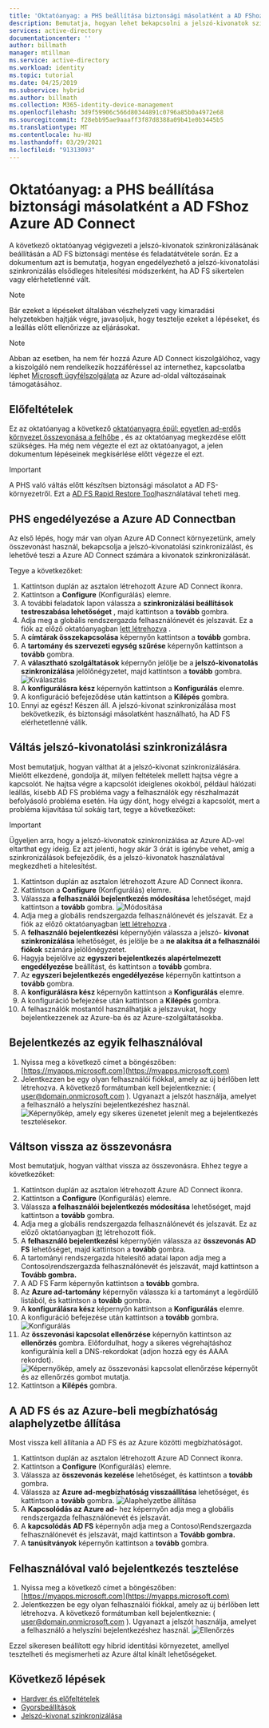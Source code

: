 ```yaml
---
title: 'Oktatóanyag: a PHS beállítása biztonsági másolatként a AD FShoz Azure AD Connectban | Microsoft Docs'
description: Bemutatja, hogyan lehet bekapcsolni a jelszó-kivonatok szinkronizálását biztonsági másolatként és AD FS.
services: active-directory
documentationcenter: ''
author: billmath
manager: mtillman
ms.service: active-directory
ms.workload: identity
ms.topic: tutorial
ms.date: 04/25/2019
ms.subservice: hybrid
ms.author: billmath
ms.collection: M365-identity-device-management
ms.openlocfilehash: 3d9f59906c566d80344891c0796a85b0a4972e68
ms.sourcegitcommit: f28ebb95ae9aaaff3f87d8388a09b41e0b3445b5
ms.translationtype: MT
ms.contentlocale: hu-HU
ms.lasthandoff: 03/29/2021
ms.locfileid: "91313093"
---
```

# <a name="tutorial--setting-up-phs-as-backup-for-ad-fs-in-azure-ad-connect"></a>Oktatóanyag: a PHS beállítása biztonsági másolatként a AD FShoz Azure AD Connect

A következő oktatóanyag végigvezeti a jelszó-kivonatok szinkronizálásának beállításán a AD FS biztonsági mentése és feladatátvétele során.  Ez a dokumentum azt is bemutatja, hogyan engedélyezhető a jelszó-kivonatolási szinkronizálás elsődleges hitelesítési módszerként, ha AD FS sikertelen vagy elérhetetlenné vált.

>[!NOTE] 
>Bár ezeket a lépéseket általában vészhelyzeti vagy kimaradási helyzetekben hajtják végre, javasoljuk, hogy tesztelje ezeket a lépéseket, és a leállás előtt ellenőrizze az eljárásokat.

>[!NOTE]
>Abban az esetben, ha nem fér hozzá Azure AD Connect kiszolgálóhoz, vagy a kiszolgáló nem rendelkezik hozzáféréssel az internethez, kapcsolatba léphet [Microsoft ügyfélszolgálata](https://support.microsoft.com/en-us/contactus/) az Azure ad-oldal változásainak támogatásához.

## <a name="prerequisites"></a>Előfeltételek
Ez az oktatóanyag a következő [oktatóanyagra épül: egyetlen ad-erdős környezet összevonása a felhőbe](tutorial-federation.md) , és az oktatóanyag megkezdése előtt szükséges.  Ha még nem végezte el ezt az oktatóanyagot, a jelen dokumentum lépéseinek megkísérlése előtt végezze el ezt.

>[!IMPORTANT]
>A PHS való váltás előtt készítsen biztonsági másolatot a AD FS-környezetről.  Ezt a [AD FS Rapid Restore Tool](/windows-server/identity/ad-fs/operations/ad-fs-rapid-restore-tool#how-to-use-the-tool)használatával teheti meg.

## <a name="enable-phs-in-azure-ad-connect"></a>PHS engedélyezése a Azure AD Connectban
Az első lépés, hogy már van olyan Azure AD Connect környezetünk, amely összevonást használ, bekapcsolja a jelszó-kivonatolási szinkronizálást, és lehetővé teszi a Azure AD Connect számára a kivonatok szinkronizálását.

Tegye a következőket:

1.  Kattintson duplán az asztalon létrehozott Azure AD Connect ikonra.
2.  Kattintson a **Configure** (Konfigurálás) elemre.
3.  A további feladatok lapon válassza a **szinkronizálási beállítások testreszabása lehetőséget** , majd kattintson a **tovább** gombra.
4.  Adja meg a globális rendszergazda felhasználónevét és jelszavát.  Ez a fiók az előző oktatóanyagban [lett létrehozva](tutorial-federation.md#create-a-global-administrator-in-azure-ad) .
5.  A **címtárak összekapcsolása** képernyőn kattintson a **tovább** gombra.
6.  A **tartomány és szervezeti egység szűrése** képernyőn kattintson a **tovább** gombra.
7.  A **választható szolgáltatások** képernyőn jelölje be a **jelszó-kivonatolás szinkronizálása** jelölőnégyzetet, majd kattintson a **tovább** gombra.
![Kiválasztás](media/tutorial-phs-backup/backup1.png)</br>
8.  A **konfigurálásra kész** képernyőn kattintson a **Konfigurálás** elemre.
9.  A konfiguráció befejeződése után kattintson a **Kilépés** gombra.
10. Ennyi az egész!  Készen áll.  A jelszó-kivonat szinkronizálása most bekövetkezik, és biztonsági másolatként használható, ha AD FS elérhetetlenné válik.

## <a name="switch-to-password-hash-synchronization"></a>Váltás jelszó-kivonatolási szinkronizálásra
Most bemutatjuk, hogyan válthat át a jelszó-kivonat szinkronizálására. Mielőtt elkezdené, gondolja át, milyen feltételek mellett hajtsa végre a kapcsolót. Ne hajtsa végre a kapcsolót ideiglenes okokból, például hálózati leállás, kisebb AD FS probléma vagy a felhasználók egy részhalmazát befolyásoló probléma esetén. Ha úgy dönt, hogy elvégzi a kapcsolót, mert a probléma kijavítása túl sokáig tart, tegye a következőket:

> [!IMPORTANT]
> Ügyeljen arra, hogy a jelszó-kivonatok szinkronizálása az Azure AD-vel eltarthat egy ideig.  Ez azt jelenti, hogy akár 3 órát is igénybe vehet, amíg a szinkronizálások befejeződik, és a jelszó-kivonatok használatával megkezdheti a hitelesítést.

1. Kattintson duplán az asztalon létrehozott Azure AD Connect ikonra.
2.  Kattintson a **Configure** (Konfigurálás) elemre.
3.  Válassza **a felhasználói bejelentkezés módosítása** lehetőséget, majd kattintson a **tovább** gombra.
![Módosítása](media/tutorial-phs-backup/backup2.png)</br>
4.  Adja meg a globális rendszergazda felhasználónevét és jelszavát.  Ez a fiók az előző oktatóanyagban [lett létrehozva](tutorial-federation.md#create-a-global-administrator-in-azure-ad) .
5.  A **felhasználó bejelentkezési** képernyőjén válassza a jelszó- **kivonat szinkronizálása** lehetőséget, és jelölje be a **ne alakítsa át a felhasználói fiókok** számára jelölőnégyzetet.  
6.  Hagyja bejelölve az **egyszeri bejelentkezés alapértelmezett engedélyezése** beállítást, és kattintson a **tovább** gombra.
7.  Az **egyszeri bejelentkezés engedélyezése** képernyőn kattintson a **tovább** gombra.
8.  A **konfigurálásra kész** képernyőn kattintson a **Konfigurálás** elemre.
9.  A konfiguráció befejezése után kattintson a **Kilépés** gombra.
10. A felhasználók mostantól használhatják a jelszavukat, hogy bejelentkezzenek az Azure-ba és az Azure-szolgáltatásokba.

## <a name="test-signing-in-with-one-of-our-users"></a>Bejelentkezés az egyik felhasználóval

1. Nyissa meg a következő címet a böngészőben: [https://myapps.microsoft.com](https://myapps.microsoft.com)
2. Jelentkezzen be egy olyan felhasználói fiókkal, amely az új bérlőben lett létrehozva.  A következő formátumban kell bejelentkeznie: ( user@domain.onmicrosoft.com ). Ugyanazt a jelszót használja, amelyet a felhasználó a helyszíni bejelentkezéshez használ.</br>
   ![Képernyőkép, amely egy sikeres üzenetet jelenít meg a bejelentkezés tesztelésekor. ](media/tutorial-password-hash-sync/verify1.png)</br>

## <a name="switch-back-to-federation"></a>Váltson vissza az összevonásra
Most bemutatjuk, hogyan válthat vissza az összevonásra.  Ehhez tegye a következőket:

1.  Kattintson duplán az asztalon létrehozott Azure AD Connect ikonra.
2.  Kattintson a **Configure** (Konfigurálás) elemre.
3.  Válassza **a felhasználói bejelentkezés módosítása** lehetőséget, majd kattintson a **tovább** gombra.
4.  Adja meg a globális rendszergazda felhasználónevét és jelszavát.  Ez az előző oktatóanyagban [itt](tutorial-federation.md#create-a-global-administrator-in-azure-ad) létrehozott fiók.
5.  A **felhasználó bejelentkezési** képernyőjén válassza az **összevonás AD FS** lehetőséget, majd kattintson a **tovább** gombra.  
6. A tartományi rendszergazda hitelesítő adatai lapon adja meg a Contoso\rendszergazda felhasználónevét és jelszavát, majd kattintson a **Tovább gombra.**
7. A AD FS Farm képernyőn kattintson a **tovább** gombra.
8. Az **Azure ad-tartomány** képernyőn válassza ki a tartományt a legördülő listából, és kattintson a **tovább** gombra.
9. A **konfigurálásra kész** képernyőn kattintson a **Konfigurálás** elemre.
10. A konfiguráció befejezése után kattintson a **tovább** gombra.
![Konfigurálás](media/tutorial-phs-backup/backup4.png)</br>
11. Az **összevonási kapcsolat ellenőrzése** képernyőn kattintson az **ellenőrzés** gombra.  Előfordulhat, hogy a sikeres végrehajtáshoz konfigurálnia kell a DNS-rekordokat (adjon hozzá egy és AAAA rekordot).
![Képernyőkép, amely az összevonási kapcsolat ellenőrzése képernyőt és az ellenőrzés gombot mutatja.](media/tutorial-phs-backup/backup5.png)</br>
12. Kattintson a **Kilépés** gombra.

## <a name="reset-the-ad-fs-and-azure-trust"></a>A AD FS és az Azure-beli megbízhatóság alaphelyzetbe állítása
Most vissza kell állítania a AD FS és az Azure közötti megbízhatóságot.

1.  Kattintson duplán az asztalon létrehozott Azure AD Connect ikonra.
2.  Kattintson a **Configure** (Konfigurálás) elemre.
3.  Válassza az **összevonás kezelése** lehetőséget, és kattintson a **tovább** gombra.
4.  Válassza az **Azure ad-megbízhatóság visszaállítása** lehetőséget, és kattintson a **tovább** gombra.
![Alaphelyzetbe állítása](media/tutorial-phs-backup/backup6.png)</br>
5.  A **Kapcsolódás az Azure ad-** hez képernyőn adja meg a globális rendszergazda felhasználónevét és jelszavát.
6.  A **kapcsolódás AD FS** képernyőn adja meg a Contoso\Rendszergazda felhasználónevét és jelszavát, majd kattintson a **Tovább gombra.**
7.  A **tanúsítványok** képernyőn kattintson a **tovább** gombra.

## <a name="test-signing-in-with-a-user"></a>Felhasználóval való bejelentkezés tesztelése

1.  Nyissa meg a következő címet a böngészőben: [https://myapps.microsoft.com](https://myapps.microsoft.com)
2. Jelentkezzen be egy olyan felhasználói fiókkal, amely az új bérlőben lett létrehozva.  A következő formátumban kell bejelentkeznie: ( user@domain.onmicrosoft.com ). Ugyanazt a jelszót használja, amelyet a felhasználó a helyszíni bejelentkezéshez használ.
![Ellenőrzés](media/tutorial-password-hash-sync/verify1.png)

Ezzel sikeresen beállított egy hibrid identitási környezetet, amellyel tesztelheti és megismerheti az Azure által kínált lehetőségeket.

## <a name="next-steps"></a>Következő lépések


- [Hardver és előfeltételek](how-to-connect-install-prerequisites.md) 
- [Gyorsbeállítások](how-to-connect-install-express.md)
- [Jelszó-kivonat szinkronizálása](how-to-connect-password-hash-synchronization.md)